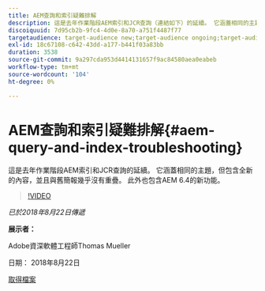 ```yaml
---
title: AEM查詢和索引疑難排解
description: 這是去年作業階段AEM索引和JCR查詢（連結如下）的延續。 它涵蓋相同的主題，但包含全新的內容，並且與舊簡報幾乎沒有重疊。 此外也包含AEM 6.4的新功能。
discoiquuid: 7d95cb2b-9fc4-4d0e-8a70-a751f4487f77
targetaudience: target-audience new;target-audience ongoing;target-audience upgrader
exl-id: 18c67108-c642-43dd-a177-b441f03a83bb
duration: 3538
source-git-commit: 9a297cda953d4414131657f9ac84580aea0eabeb
workflow-type: tm+mt
source-wordcount: '104'
ht-degree: 0%

---
```


# AEM查詢和索引疑難排解{#aem-query-and-index-troubleshooting}

這是去年作業階段AEM索引和JCR查詢的延續。 它涵蓋相同的主題，但包含全新的內容，並且與舊簡報幾乎沒有重疊。 此外也包含AEM 6.4的新功能。

>[!VIDEO](https://video.tv.adobe.com/v/23429/?quality=0)

*已於2018年8月22日傳遞*

**展示者：**

Adobe資深軟體工程師Thomas Mueller

日期： 2018年8月22日

[取得檔案](assets/aem-gems-aem-queryandindextroubleshooting-08222018.pdf)
<!--
[Get back to the Overview](https://helpx.adobe.com/tw/experience-manager/kt/eseminars/gems/aem-index.html)
-->
